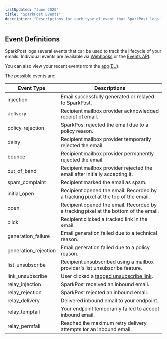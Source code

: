 ```yaml
---
lastUpdated: "June 2020"
title: "SparkPost Events"
description: "Descriptions for each type of event that SparkPost logs."
---
```


## Event Definitions

SparkPost logs several events that can be used to track the lifecycle of your emails.
Individual events are available via [Webhooks](https://developers.sparkpost.com/api/webhooks)
or the [Events API](https://developers.sparkpost.com/api/events/).

You can also view your recent events from the [app](https://app.sparkpost.com/reports/message-events)([EU](https://app.eu.sparkpost.com/reports/message-events)).

The possible events are:

| Event Type           | Descriptions |
|----------------------|--------------|
| injection            | Email successfully generated or relayed to SparkPost. |
| delivery             | Recipient mailbox provider acknowledged receipt of email. |
| policy_rejection     | SparkPost rejected the email due to a policy reason. |
| delay                | Recipient mailbox provider temporarily rejected the email. |
| bounce               | Recipient mailbox provider permanently rejected the email. |
| out_of_band          | Recipient mailbox provider rejected the email after initially accepting it. |
| spam_complaint       | Recipient marked the email as spam. |
| initial_open         | Recipient opened the email. Recorded by a tracking pixel at the top of the email. |
| open                 | Recipient opened the email. Recorded by a tracking pixel at the bottom of the email. |
| click                | Recipient clicked a tracked link in the email. |
| generation_failure   | Email generation failed due to a technical reason. |
| generation_rejection | Email generation failed due to a policy reason. |
| list_unsubscribe     | Recipient unsubscribed using a mailbox provider's list unsubscribe feature. |
| link_unsubscribe     | User clicked a [tagged unsubscribe link](https://www.sparkpost.com/docs/user-guide/setting-up-unsubscribe-links/). |
| relay_injection      | SparkPost received an inbound email. |
| relay_rejection      | SparkPost rejected an inbound email. |
| relay_delivery       | Delivered inbound email to your endpoint. |
| relay_tempfail       | Your endpoint temporarily failed to accept inbound email. |
| relay_permfail       | Reached the maximum retry delivery attempts for an inbound email.  |

